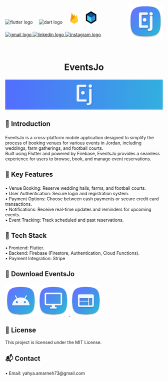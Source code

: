 
<img align="right" height="110" src="assets/git_images/logo.png"  />

###

<div align="left">
  <img src="https://cdn.jsdelivr.net/gh/devicons/devicon/icons/flutter/flutter-original.svg" height="30" alt="flutter logo"  />
  <img width="12" />
  <img src="https://cdn.jsdelivr.net/gh/devicons/devicon/icons/dart/dart-original.svg" height="30" alt="dart logo"  />
  <img width="12" />
  <img src="assets/git_images/firebase.png" height="35" alt="firebase logo"  />
  <img width="12" />
  <img src="assets/git_images/bloc.PNG" height="40" alt="bloc logo"  />
</div>

###

<div align="left">
  <a href="mailto:yahya.amarneh73@gmail.com">
  <img src="https://img.shields.io/static/v1?message=Gmail&logo=gmail&label=&color=D14836&logoColor=white&labelColor=&style=for-the-badge" height="35" alt="gmail logo"  />
  </a>
  <a href="https://www.linkedin.com/in/yahya-amarneh-315528229/">
  <img src="https://img.shields.io/static/v1?message=LinkedIn&logo=linkedin&label=&color=0077B5&logoColor=white&labelColor=&style=for-the-badge" height="35" alt="linkedin logo"  />
  </a>
  <a href="https://www.instagram.com/yahyaamarneh_/">
  <img src="https://img.shields.io/static/v1?message=Instagram&logo=instagram&label=&color=E4405F&logoColor=white&labelColor=&style=for-the-badge" height="35" alt="instagram logo"  />
  </a>
</div>

###

<br clear="both">

<h1 align="center">EventsJo</h1>

###

<div align="center">
  <img  src="assets/git_images/banner.PNG"  />
</div>

###



<h2 align="left">👋 Introduction</h2>

###

<p align="left">EventsJo is a cross-platform mobile application designed to simplify the process of booking venues for various events in Jordan, including weddings, farm gatherings, and football courts.<br> Built using Flutter and powered by Firebase, EventsJo provides a seamless experience for users to browse, book, and manage event reservations.</p>

###

<h2 align="left">📱 Key Features</h2>

###

<p align="left">• Venue Booking: Reserve wedding halls, farms, and football courts.<br>• User Authentication: Secure login and registration system.<br>• Payment Options: Choose between cash payments or secure credit card transactions.<br>• Notifications: Receive real-time updates and reminders for upcoming events.<br>• Event Tracking: Track scheduled and past reservations.</p>

###

<h2 align="left">🔨 Tech Stack</h2>

<p align="left">• Frontend: Flutter.<br>• Backend: Firebase (Firestore, Authentication, Cloud Functions).<br>• Payment Integration: Stripe</p>

<h2 align="left">🚀 Download EventsJo</h2>

###

<div align="left">
<a href="https://github.com/YahyaAAAAAAA/Squareo/releases/tag/v1.1.0" style="text-decoration: none">
  <img src="assets/git_images/android.png" height="100" alt="download android"/>
</a>
  
<a href="https://github.com/YahyaAAAAAAA/Squareo/releases/tag/v1.1.0-windows ">
  <img src="assets/git_images/windows.png" height="100" alt="download windows"/>
</a>

<a href="https://squareoweb.github.io/" style="text-decoration: none">
  <img src="assets/git_images/web.png" height="100" alt="download web"/>
</a>

</div>

###

<h2 align="left">📃 License</h2>

<p align="left">This project is licensed under the MIT License.</p>

###

<h2 align="left">📬 Contact</h2>

<p align="left">• Email: yahya.amarneh73@gmail.com</p>



